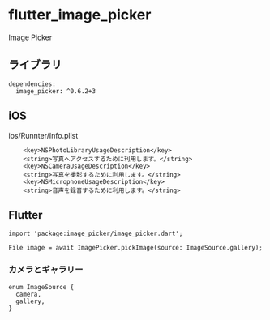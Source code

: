 # flutter_image_picker

Image Picker

## ライブラリ

```
dependencies:
  image_picker: ^0.6.2+3
```

## iOS

ios/Runnter/Info.plist
```
	<key>NSPhotoLibraryUsageDescription</key>
	<string>写真へアクセスするために利用します。</string>
	<key>NSCameraUsageDescription</key>
	<string>写真を撮影するために利用します。</string>
	<key>NSMicrophoneUsageDescription</key>
	<string>音声を録音するために利用します。</string>
```

## Flutter 

```
import 'package:image_picker/image_picker.dart';

File image = await ImagePicker.pickImage(source: ImageSource.gallery);

```

### カメラとギャラリー

```
enum ImageSource {
  camera,
  gallery,
}
```
